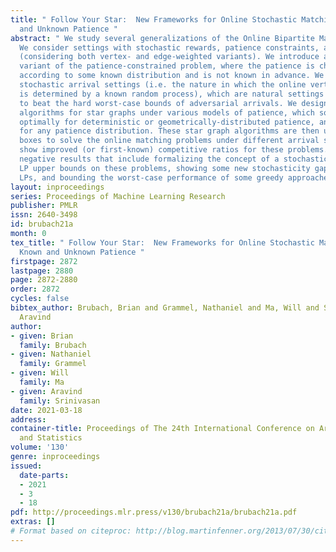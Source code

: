 ```yaml
---
title: " Follow Your Star:  New Frameworks for Online Stochastic Matching with Known
  and Unknown Patience "
abstract: " We study several generalizations of the Online Bipartite Matching problem.
  We consider settings with stochastic rewards, patience constraints, and weights
  (considering both vertex- and edge-weighted variants). We introduce a stochastic
  variant of the patience-constrained problem, where the patience is chosen randomly
  according to some known distribution and is not known in advance. We also consider
  stochastic arrival settings (i.e. the nature in which the online vertices arrive
  is determined by a known random process), which are natural settings that are able
  to beat the hard worst-case bounds of adversarial arrivals. We design black-box
  algorithms for star graphs under various models of patience, which solve the problem
  optimally for deterministic or geometrically-distributed patience, and yield a 1/2-approximation
  for any patience distribution. These star graph algorithms are then used as black
  boxes to solve the online matching problems under different arrival settings. We
  show improved (or first-known) competitive ratios for these problems. We also present
  negative results that include formalizing the concept of a stochasticity gap for
  LP upper bounds on these problems, showing some new stochasticity gaps for popular
  LPs, and bounding the worst-case performance of some greedy approaches. "
layout: inproceedings
series: Proceedings of Machine Learning Research
publisher: PMLR
issn: 2640-3498
id: brubach21a
month: 0
tex_title: " Follow Your Star:  New Frameworks for Online Stochastic Matching with
  Known and Unknown Patience "
firstpage: 2872
lastpage: 2880
page: 2872-2880
order: 2872
cycles: false
bibtex_author: Brubach, Brian and Grammel, Nathaniel and Ma, Will and Srinivasan,
  Aravind
author:
- given: Brian
  family: Brubach
- given: Nathaniel
  family: Grammel
- given: Will
  family: Ma
- given: Aravind
  family: Srinivasan
date: 2021-03-18
address:
container-title: Proceedings of The 24th International Conference on Artificial Intelligence
  and Statistics
volume: '130'
genre: inproceedings
issued:
  date-parts:
  - 2021
  - 3
  - 18
pdf: http://proceedings.mlr.press/v130/brubach21a/brubach21a.pdf
extras: []
# Format based on citeproc: http://blog.martinfenner.org/2013/07/30/citeproc-yaml-for-bibliographies/
---
```

